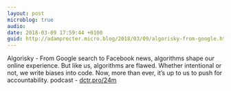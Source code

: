 ```yaml
---
layout: post
microblog: true
audio: 
date: 2018-03-09 17:59:44 +0100
guid: http://adamprocter.micro.blog/2018/03/09/algorisky-from-google.html
---
```

Algorisky - From Google search to Facebook news, algorithms shape our online experience. But like us, algorithms are flawed. Whether intentional or not, we write biases into code. Now, more than ever, it’s up to us to push for accountability. podcast - [dctr.pro/24m](http://dctr.pro/24m)
